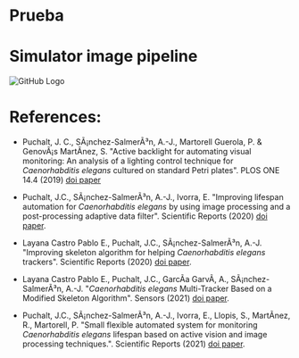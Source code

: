 # Prueba

# Simulator image pipeline
![GitHub Logo](https://github.com/playanaC/Skeletonizing_Unet/blob/main/Simulator_image%20pipeline.png)

# References:
- Puchalt, J. C., SÃ¡nchez-SalmerÃ³n, A.-J., Martorell Guerola, P. & GenovÃ¡s MartÃ­nez, S. "Active backlight for automating visual monitoring: An analysis of a lighting control technique for *Caenorhabditis elegans* cultured on standard Petri plates". PLOS ONE 14.4 (2019) [doi paper](https://doi.org/10.1371/journal.pone.0215548)

- Puchalt, J.C., SÃ¡nchez-SalmerÃ³n, A.-J., Ivorra, E. "Improving lifespan automation for *Caenorhabditis elegans* by using image processing and a post-processing adaptive data filter". Scientific Reports (2020) [doi paper](https://doi.org/10.1038/s41598-020-65619-4).

- Layana Castro Pablo E., Puchalt, J.C., SÃ¡nchez-SalmerÃ³n, A.-J. "Improving skeleton algorithm for helping *Caenorhabditis elegans* trackers". Scientific Reports (2020) [doi paper](https://doi.org/10.1038/s41598-020-79430-8).

- Layana Castro Pablo E., Puchalt, J.C., GarcÃ­a GarvÃ­, A., SÃ¡nchez-SalmerÃ³n, A.-J. "*Caenorhabditis elegans* Multi-Tracker Based on a Modified Skeleton Algorithm". Sensors (2021) [doi paper](https://doi.org/10.3390/s21165622).

- Puchalt, J.C., SÃ¡nchez-SalmerÃ³n, A.-J., Ivorra, E., Llopis, S., MartÃ­nez, R., Martorell, P. "Small flexible automated system for monitoring *Caenorhabditis elegans* lifespan based on active vision and image processing techniques.". Scientific Reports (2021) [doi paper](https://doi.org/10.1038/s41598-021-91898-6).
